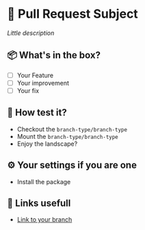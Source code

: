 # 🚀 Pull Request Subject 

_Little description_

## 📦 What's in the box?
- [ ] Your Feature
- [ ] Your improvement
- [ ] Your fix

## 🤖 How test it?
- Checkout the `branch-type/branch-type`
- Mount the `branch-type/branch-type`
- Enjoy the landscape?

## ⚙️ Your settings if you are one 
- Install the package

## 🎉 Links usefull
- [Link to your branch](https://your-branch.com.com)